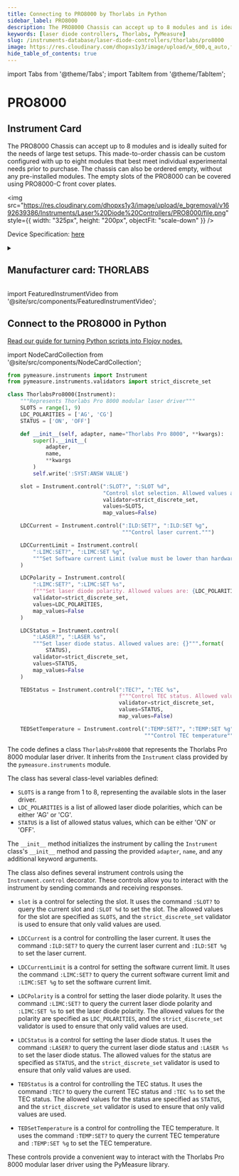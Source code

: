 ```yaml
---
title: Connecting to PRO8000 by Thorlabs in Python
sidebar_label: PRO8000
description: The PRO8000 Chassis can accept up to 8 modules and is ideally suited for the needs of large test setups. This made-to-order chassis can be custom configured with up to eight modules that best meet individual experimental needs prior to purchase. The chassis can also be ordered empty, without any pre-installed modules. The empty slots of the PRO8000 can be covered using PRO8000-C front cover plates.
keywords: [laser diode controllers, Thorlabs, PyMeasure]
slug: /instruments-database/laser-diode-controllers/thorlabs/pro8000
image: https://res.cloudinary.com/dhopxs1y3/image/upload/w_600,q_auto,f_auto/e_bgremoval/v1692639386/Instruments/Laser%20Diode%20Controllers/PRO8000/file.jpg
hide_table_of_contents: true
---
```


import Tabs from '@theme/Tabs';
import TabItem from '@theme/TabItem';

# PRO8000

## Instrument Card

<div className="flex">

<div>

The PRO8000 Chassis can accept up to 8 modules and is ideally suited for the needs of large test setups. This made-to-order chassis can be custom configured with up to eight modules that best meet individual experimental needs prior to purchase. The chassis can also be ordered empty, without any pre-installed modules. The empty slots of the PRO8000 can be covered using PRO8000-C front cover plates.

</div>

<img src="https://res.cloudinary.com/dhopxs1y3/image/upload/e_bgremoval/v1692639386/Instruments/Laser%20Diode%20Controllers/PRO8000/file.png" style={{ width: "325px", height: "200px", objectFit: "scale-down" }} />

</div>

<div className="flex text-center">

<p>Device Specification: <a target="\_blank" href="https://www.thorlabs.com/_sd.cfm?fileName=19570-D02.pdf&partNumber=PM100USB">here</a></p>

</div>

<details style={{ marginTop: "15px"}}>
<summary><h2>Manufacturer card: THORLABS</h2></summary>

<img src="https://res.cloudinary.com/dhopxs1y3/image/upload/v1692126009/Instruments/Vendor%20Logos/Thorlabs.png" style={{ width: "100%", height: "170px",objectFit: "scale-down" }} />

Thorlabs, Inc. is an American privately held optical equipment company headquartered in Newton, New Jersey. The company was founded in 1989 by Alex Cable, who serves as its current president and CEO. As of 2018, Thorlabs has annual sales of approximately $500 million.

<ul>
  <li>Headquarters: USA</li>
  <li>Yearly Revenue (millions, USD): 550.0</li>
  <li>Vendor Website: <a href="https://www.thorlabs.com/">here</a></li>
</ul>
</details>

import FeaturedInstrumentVideo from '@site/src/components/FeaturedInstrumentVideo';

<FeaturedInstrumentVideo category='LASER_DIODE_CONTROLLERS' manufacturer='THORLABS'></FeaturedInstrumentVideo>


## Connect to the PRO8000 in Python

[Read our guide for turning Python scripts into Flojoy nodes.](https://docs.flojoy.ai/contribution/blocks/custom-flojoy-block/)

import NodeCardCollection from '@site/src/components/NodeCardCollection';

<Tabs>

<TabItem value="Flojoy" label="Flojoy" className="flojoy-instrument-tabs">

<NodeCardCollection category='LASER_DIODE_CONTROLLERS' manufacturer='THORLABS'></NodeCardCollection>

</TabItem>
<TabItem value="PyMeasure" label="PyMeasure">

```python
from pymeasure.instruments import Instrument
from pymeasure.instruments.validators import strict_discrete_set

class ThorlabsPro8000(Instrument):
    """Represents Thorlabs Pro 8000 modular laser driver"""
    SLOTS = range(1, 9)
    LDC_POLARITIES = ['AG', 'CG']
    STATUS = ['ON', 'OFF']

    def __init__(self, adapter, name="Thorlabs Pro 8000", **kwargs):
        super().__init__(
            adapter,
            name,
            **kwargs
        )
        self.write(':SYST:ANSW VALUE')

    slot = Instrument.control(":SLOT?", ":SLOT %d",
                              "Control slot selection. Allowed values are: {}""".format(SLOTS),
                              validator=strict_discrete_set,
                              values=SLOTS,
                              map_values=False)

    LDCCurrent = Instrument.control(":ILD:SET?", ":ILD:SET %g",
                                    """Control laser current.""")

    LDCCurrentLimit = Instrument.control(
        ":LIMC:SET?", ":LIMC:SET %g",
        """Set Software current Limit (value must be lower than hardware current limit)."""
    )

    LDCPolarity = Instrument.control(
        ":LIMC:SET?", ":LIMC:SET %s",
        f"""Set laser diode polarity. Allowed values are: {LDC_POLARITIES}""",
        validator=strict_discrete_set,
        values=LDC_POLARITIES,
        map_values=False
    )

    LDCStatus = Instrument.control(
        ":LASER?", ":LASER %s",
        """Set laser diode status. Allowed values are: {}""".format(
            STATUS),
        validator=strict_discrete_set,
        values=STATUS,
        map_values=False
    )

    TEDStatus = Instrument.control(":TEC?", ":TEC %s",
                                   f"""Control TEC status. Allowed values are: {STATUS}""",
                                   validator=strict_discrete_set,
                                   values=STATUS,
                                   map_values=False)

    TEDSetTemperature = Instrument.control(":TEMP:SET?", ":TEMP:SET %g",
                                           """Control TEC temperature""")
```

The code defines a class `ThorlabsPro8000` that represents the Thorlabs Pro 8000 modular laser driver. It inherits from the `Instrument` class provided by the `pymeasure.instruments` module.

The class has several class-level variables defined:
- `SLOTS` is a range from 1 to 8, representing the available slots in the laser driver.
- `LDC_POLARITIES` is a list of allowed laser diode polarities, which can be either 'AG' or 'CG'.
- `STATUS` is a list of allowed status values, which can be either 'ON' or 'OFF'.

The `__init__` method initializes the instrument by calling the `Instrument` class's `__init__` method and passing the provided `adapter`, `name`, and any additional keyword arguments.

The class also defines several instrument controls using the `Instrument.control` decorator. These controls allow you to interact with the instrument by sending commands and receiving responses.

- `slot` is a control for selecting the slot. It uses the command `:SLOT?` to query the current slot and `:SLOT %d` to set the slot. The allowed values for the slot are specified as `SLOTS`, and the `strict_discrete_set` validator is used to ensure that only valid values are used.

- `LDCCurrent` is a control for controlling the laser current. It uses the command `:ILD:SET?` to query the current laser current and `:ILD:SET %g` to set the laser current.

- `LDCCurrentLimit` is a control for setting the software current limit. It uses the command `:LIMC:SET?` to query the current software current limit and `:LIMC:SET %g` to set the software current limit.

- `LDCPolarity` is a control for setting the laser diode polarity. It uses the command `:LIMC:SET?` to query the current laser diode polarity and `:LIMC:SET %s` to set the laser diode polarity. The allowed values for the polarity are specified as `LDC_POLARITIES`, and the `strict_discrete_set` validator is used to ensure that only valid values are used.

- `LDCStatus` is a control for setting the laser diode status. It uses the command `:LASER?` to query the current laser diode status and `:LASER %s` to set the laser diode status. The allowed values for the status are specified as `STATUS`, and the `strict_discrete_set` validator is used to ensure that only valid values are used.

- `TEDStatus` is a control for controlling the TEC status. It uses the command `:TEC?` to query the current TEC status and `:TEC %s` to set the TEC status. The allowed values for the status are specified as `STATUS`, and the `strict_discrete_set` validator is used to ensure that only valid values are used.

- `TEDSetTemperature` is a control for controlling the TEC temperature. It uses the command `:TEMP:SET?` to query the current TEC temperature and `:TEMP:SET %g` to set the TEC temperature.

These controls provide a convenient way to interact with the Thorlabs Pro 8000 modular laser driver using the PyMeasure library.

</TabItem>
</Tabs>